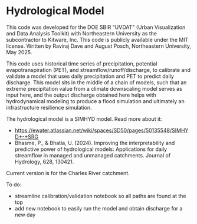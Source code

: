 # Hydrological Model

This code was developed for the DOE SBIR "UVDAT" (Urban Visualization and Data Analysis Toolkit) with Northeastern University as the subcontractor to Kitware, Inc. This code is publicly available under the MIT license. Written by Raviraj Dave and August Posch, Northeastern University, May 2025.

This code uses historical time series of precipitation, potential evapotranspiration (PET), and streamflow/runoff/discharge, to calibrate and validate a model that uses daily precipitation and PET to predict daily discharge. This model sits in the middle of a chain of models, such that an extreme precipitation value from a climate downscaling model serves as input here, and the output discharge obtained here helps with hydrodynamical modeling to produce a flood simulation and ultimately an infrastructure resilience simulation.

The hydrological model is a SIMHYD model. Read more about it:
- https://ewater.atlassian.net/wiki/spaces/SD50/pages/50135548/SIMHYD+-+SRG
- Bhasme, P., & Bhatia, U. (2024). Improving the interpretability and predictive power of hydrological models: Applications for daily streamflow in managed and unmanaged catchments. Journal of Hydrology, 628, 130421.

Current version is for the Charles River catchment.

To do:
- streamline calibration/validation notebook so all paths are found at the top
- add new notebook to easily run the model and obtain discharge for a new day
